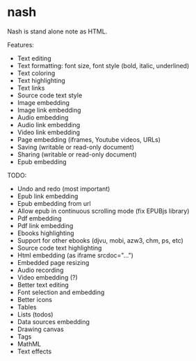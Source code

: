 # nash

Nash is stand alone note as HTML.

Features:
- Text editing
- Text formatting: font size, font style (bold, italic, underlined)
- Text coloring
- Text highlighting
- Text links
- Source code text style
- Image embedding
- Image link embedding
- Audio embedding
- Audio link embedding
- Video link embedding
- Page embedding (iframes, Youtube videos, URLs)
- Saving (writable or read-only document)
- Sharing (writable or read-only document)
- Epub embedding

TODO:
- Undo and redo (most important)
- Epub link embedding
- Epub embedding from url
- Allow epub in continuous scrolling mode (fix EPUBjs library)
- Pdf embedding
- Pdf link embedding
- Ebooks highlighting
- Support for other ebooks (djvu, mobi, azw3, chm, ps, etc)
- Source code text highlighting
- Html embedding (as iframe srcdoc="...")
- Embedded page resizing
- Audio recording
- Video embedding (?)
- Better text editing
- Font selection and embedding
- Better icons
- Tables
- Lists (todos)
- Data sources embedding
- Drawing canvas
- Tags
- MathML
- Text effects